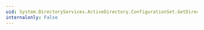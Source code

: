 ```yaml
---
uid: System.DirectoryServices.ActiveDirectory.ConfigurationSet.GetDirectoryEntry
internalonly: False
---
```

